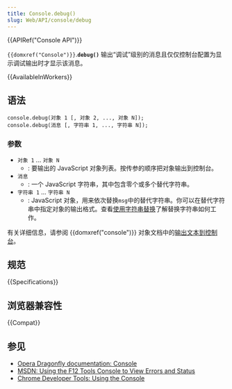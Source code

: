```yaml
---
title: Console.debug()
slug: Web/API/console/debug
---
```


{{APIRef("Console API")}}

`{{domxref("Console")}}`.**`debug()`** 输出“调试”级别的消息且仅仅控制台配置为显示调试输出时才显示该消息。

{{AvailableInWorkers}}

## 语法

```plain
console.debug(对象 1 [, 对象 2, ..., 对象 N]);
console.debug(消息 [, 字符串 1, ..., 字符串 N]);
```

### 参数

- `对象 1` ... `对象 N`
  - : 要输出的 JavaScript 对象列表。按传参的顺序把对象输出到控制台。
- `消息`
  - : 一个 JavaScript 字符串，其中包含零个或多个替代字符串。
- `字符串 1` ... `字符串 N`
  - : JavaScript 对象，用来依次替换`msg`中的替代字符串。你可以在替代字符串中指定对象的输出格式。查看[使用字符串替换](/zh-CN/docs/Web/API/console#使用字符串替换)了解替换字符串如何工作。

有关详细信息，请参阅 {{domxref("console")}} 对象文档中的[输出文本到控制台](/zh-CN/docs/Web/API/console#输出文本到控制台)。

## 规范

{{Specifications}}

## 浏览器兼容性

{{Compat}}

## 参见

- [Opera Dragonfly documentation: Console](http://www.opera.com/dragonfly/documentation/console/)
- [MSDN: Using the F12 Tools Console to View Errors and Status](http://msdn.microsoft.com/library/gg589530)
- [Chrome Developer Tools: Using the Console](https://developers.google.com/chrome-developer-tools/docs/console#errors_and_warnings)
